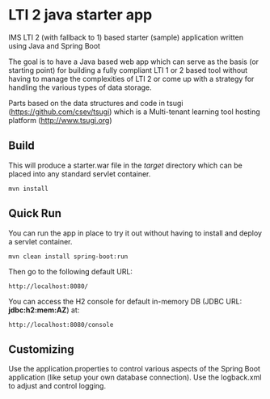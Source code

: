 LTI 2 java starter app
======================

IMS LTI 2 (with fallback to 1) based starter (sample) application written using Java and Spring Boot

The goal is to have a Java based web app which can serve as the basis (or starting point) for building a fully compliant LTI 1 or 2 based tool without having to manage the complexities of LTI 2 or come up with a strategy for handling the various types of data storage.

Parts based on the data structures and code in tsugi (https://github.com/csev/tsugi) which is a Multi-tenant learning tool hosting platform (http://www.tsugi.org)

Build
-----
This will produce a starter.war file in the *target* directory which can be placed into any standard servlet container.

    mvn install

Quick Run
---------
You can run the app in place to try it out without having to install and deploy a servlet container.

    mvn clean install spring-boot:run

Then go to the following default URL:

    http://localhost:8080/

You can access the H2 console for default in-memory DB (JDBC URL: **jdbc:h2:mem:AZ**) at:

    http://localhost:8080/console

Customizing
-----------
Use the application.properties to control various aspects of the Spring Boot application (like setup your own database connection).
Use the logback.xml to adjust and control logging.
